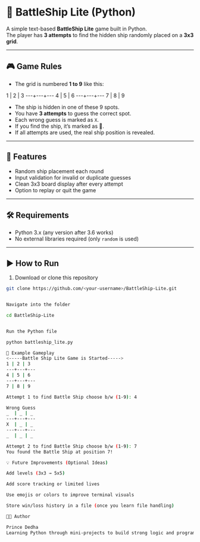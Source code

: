 # 🚢 BattleShip Lite (Python)

A simple text-based **BattleShip Lite** game built in Python.  
The player has **3 attempts** to find the hidden ship randomly placed on a **3x3 grid**.

---

## 🎮 Game Rules

- The grid is numbered **1 to 9** like this:

1 | 2 | 3
---+---+---
4 | 5 | 6
---+---+---
7 | 8 | 9


- The ship is hidden in one of these 9 spots.
- You have **3 attempts** to guess the correct spot.
- Each wrong guess is marked as `X`.
- If you find the ship, it’s marked as 🚢.
- If all attempts are used, the real ship position is revealed.

---

## 🧩 Features

- Random ship placement each round  
- Input validation for invalid or duplicate guesses  
- Clean 3x3 board display after every attempt  
- Option to replay or quit the game  

---

## 🛠️ Requirements

- Python 3.x (any version after 3.6 works)
- No external libraries required (only `random` is used)

---

## ▶️ How to Run

1. Download or clone this repository  
 ```bash
 git clone https://github.com/<your-username>/BattleShip-Lite.git


Navigate into the folder

cd BattleShip-Lite


Run the Python file

python battleship_lite.py

📸 Example Gameplay
<-----Battle Ship Lite Game is Started----->
1 | 2 | 3
---+---+---
4 | 5 | 6
---+---+---
7 | 8 | 9

Attempt 1 to find Battle Ship choose b/w (1-9): 4

Wrong Guess
_  | _ | _
---+---+---
X  | _ | _
---+---+---
_  | _ | _

Attempt 2 to find Battle Ship choose b/w (1-9): 7
You found the Battle Ship at position 7!

💡 Future Improvements (Optional Ideas)

Add levels (3x3 → 5x5)

Add score tracking or limited lives

Use emojis or colors to improve terminal visuals

Store win/loss history in a file (once you learn file handling)

👨‍💻 Author

Prince Dedha
Learning Python through mini-projects to build strong logic and programming foundation.